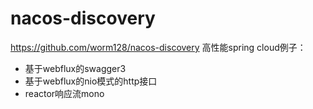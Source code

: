 # nacos-discovery
https://github.com/worm128/nacos-discovery
高性能spring cloud例子：
* 基于webflux的swagger3
* 基于webflux的nio模式的http接口
* reactor响应流mono
